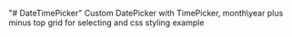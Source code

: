"# DateTimePicker" 
Custom DatePicker with TimePicker, month\year plus minus top grid for selecting and css styling example
